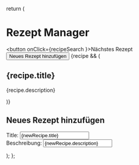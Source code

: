 return (
    <div>
      <h1>Rezept Manager</h1>
      <button onClick={recipeSearch }>Nächstes Rezept</button>
      <button onClick={addRecipe}>Neues Rezept hinzufügen</button>
      {recipe && (
        <div>
          <h2>{recipe.title}</h2>
          <p>{recipe.description}</p>
        </div>
      )}
      <h2>Neues Rezept hinzufügen</h2>
      <form>
        <div>
          <label>Title:</label>
          <input type="text" name="title" value={newRecipe.title} onChange={handleInputChange} />
        </div>
        <div>
          <label>Beschreibung:</label>
          <input type="text" name="description" value={newRecipe.description} onChange={handleInputChange} />
        </div>
      </form>
    </div>
  );
};